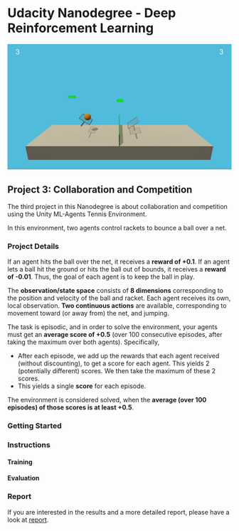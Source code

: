 # Udacity Nanodegree - Deep Reinforcement Learning

<img src="img/tennis.gif" width="650">

## Project 3: Collaboration and Competition

The third project in this Nanodegree is about collaboration and competition using the Unity ML-Agents Tennis Environment.

In this environment, two agents control rackets to bounce a ball over a net. 


### Project Details

If an agent hits the ball over the net, it receives a **reward of +0.1**. If an agent lets a ball hit the ground or hits the ball out of bounds, it receives a **reward of -0.01**. Thus, the goal of each agent is to keep the ball in play.

The **observation/state space** consists of **8 dimensions** corresponding to the position and velocity of the ball and racket. Each agent receives its own, local observation. **Two continuous actions** are available, corresponding to movement toward (or away from) the net, and jumping.

The task is episodic, and in order to solve the environment, your agents must get an **average score of +0.5** (over 100 consecutive episodes, after taking the maximum over both agents). Specifically,

- After each episode, we add up the rewards that each agent received (without discounting), to get a score for each agent. This yields 2 (potentially different) scores. We then take the maximum of these 2 scores.
- This yields a single **score** for each episode.

The environment is considered solved, when the **average (over 100 episodes) of those scores is at least +0.5**.

### Getting Started




### Instructions



#### Training



#### Evaluation




### Report

If you are interested in the results and a more detailed report, please have a look at [report](REPORT.md).
